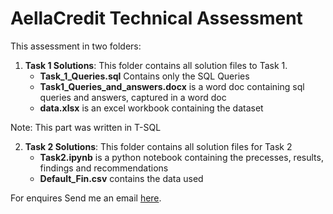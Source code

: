 # AellaCredit Technical Assessment
This assessment in two folders:
1. **Task 1 Solutions**: This folder contains all solution files to Task 1.
    - **Task_1_Queries.sql** Contains only the SQL Queries
    - **Task1_Queries_and_answers.docx** is a word doc containing sql queries and answers, captured in a word doc
    - **data.xlsx** is an excel workbook containing the dataset

Note: This part was written in T-SQL

2. **Task 2 Solutions**: This folder contains all solution files for Task 2
    - **Task2.ipynb** is a python notebook containing the precesses, results, findings and recommendations
    - **Default_Fin.csv** contains the data used


For enquires Send me an email [here](mailto:kafarusimileoluwa@gmail.com).
